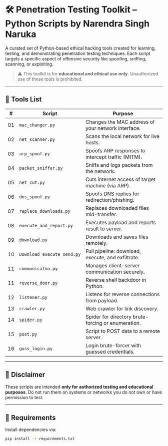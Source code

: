 # 🛠️ Penetration Testing Toolkit – Python Scripts by Narendra Singh Naruka

A curated set of Python-based ethical hacking tools created for learning, testing, and demonstrating penetration testing techniques. Each script targets a specific aspect of offensive security like spoofing, sniffing, scanning, or exploiting.

> ⚠️ This toolkit is for **educational and ethical use only**. Unauthorized use of these tools is prohibited.

---

## 📁 Tools List

| # | Script | Purpose |
|--|--------|---------|
| 01 | `mac_changer.py` | Changes the MAC address of your network interface. |
| 02 | `net_scanner.py` | Scans the local network for live hosts. |
| 03 | `arp_spoof.py` | Spoofs ARP responses to intercept traffic (MITM). |
| 04 | `packet_sniffer.py` | Sniffs and logs packets from the network. |
| 05 | `net_cut.py` | Cuts internet access of target machine (via ARP). |
| 06 | `dns_spoof.py` | Spoofs DNS replies for redirection/phishing. |
| 07 | `replace_downloads.py` | Replaces downloaded files mid-transfer. |
| 08 | `execute_and_report.py` | Executes payload and reports result to server. |
| 09 | `download.py` | Downloads and saves files remotely. |
| 10 | `Download_execute_send.py` | Full pipeline: download, execute, and exfiltrate. |
| 11 | `communicaton.py` | Manages client-server communication securely. |
| 11 | `reverse_door.py` | Reverse shell backdoor in Python. |
| 12 | `listener.py` | Listens for reverse connections from payload. |
| 13 | `crawler.py` | Web crawler for link discovery. |
| 14 | `spider.py` | Spider for directory brute-forcing or enumeration. |
| 15 | `post.py` | Script to POST data to a remote server. |
| 16 | `guss_login.py` | Login brute-forcer with guessed credentials. |

---

## 🧪 Disclaimer

These scripts are intended **only for authorized testing and educational purposes**. Do not run them on systems or networks you do not own or have permission to test.

---

## 🧰 Requirements

Install dependencies via:

```bash
pip install -r requirements.txt
